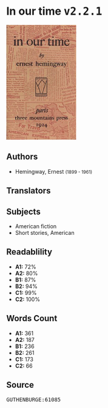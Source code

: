 # In our time <kbd>v2.2.1</kbd>

![](./cover.medium.jpg "")

## Authors


 - Hemingway, Ernest <small>(1899 - 1961)</small>

## Translators



## Subjects


 - American fiction
 - Short stories, American

## Readablility


 - **A1:** 72%
 - **A2:** 80%
 - **B1:** 87%
 - **B2:** 94%
 - **C1:** 99%
 - **C2:** 100%

## Words Count


 - **A1:** 361
 - **A2:** 187
 - **B1:** 236
 - **B2:** 261
 - **C1:** 173
 - **C2:** 66

## Source


<kbd>GUTHENBURGE:61085</kbd>
